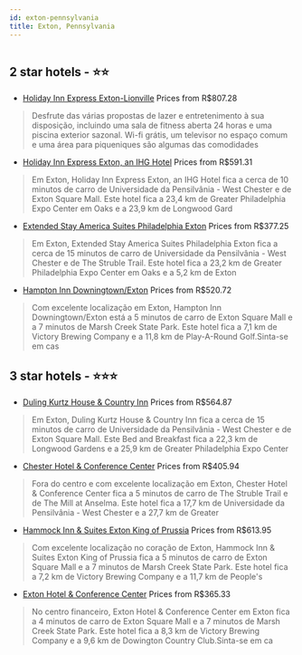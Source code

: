 ```yaml
---
id: exton-pennsylvania
title: Exton, Pennsylvania
---
```


<center><img src="https://i.travelapi.com/hotels/1000000/30000/23100/23074/4a2bafe8_z.jpg" alt="" /></center>


##  2 star hotels - ⭐️⭐️

-    [Holiday Inn Express Exton-Lionville](https://www.hurb.com/br/aud/https://www.hurb.com/br/hotels/exton/holiday-inn-express-exton-lionville-HT-EEZM?cmp=18055) Prices from R$807.28
   > Desfrute das várias propostas de lazer e entretenimento à sua disposição, incluindo uma sala de fitness aberta 24 horas e uma piscina exterior sazonal. Wi-fi grátis, um televisor no espaço comum e uma área para piqueniques são algumas das comodidades
-    [Holiday Inn Express Exton, an IHG Hotel](https://www.hurb.com/br/aud/https://www.hurb.com/br/hotels/exton/holiday-inn-express-exton-an-ihg-hotel-HT-RQQG?cmp=18055) Prices from R$591.31
   > Em Exton, Holiday Inn Express Exton, an IHG Hotel fica a cerca de 10 minutos de carro de Universidade da Pensilvânia - West Chester e de Exton Square Mall.  Este hotel fica a 23,4 km de Greater Philadelphia Expo Center em Oaks e a 23,9 km de Longwood Gard
-    [Extended Stay America Suites Philadelphia Exton](https://www.hurb.com/br/aud/https://www.hurb.com/br/hotels/exton/extended-stay-america-suites-philadelphia-exton-HT-Z83I?cmp=18055) Prices from R$377.25
   > Em Exton, Extended Stay America Suites Philadelphia Exton fica a cerca de 15 minutos de carro de Universidade da Pensilvânia - West Chester e de The Struble Trail.  Este hotel fica a 23,2 km de Greater Philadelphia Expo Center em Oaks e a 5,2 km de Exton 
-    [Hampton Inn Downingtown/Exton](https://www.hurb.com/br/aud/https://www.hurb.com/br/hotels/exton/hampton-inn-downingtown-exton-HT-51HF?cmp=18055) Prices from R$520.72
   > Com excelente localização em Exton, Hampton Inn Downingtown/Exton está a 5 minutos de carro de Exton Square Mall e a 7 minutos de Marsh Creek State Park.  Este hotel fica a 7,1 km de Victory Brewing Company e a 11,8 km de Play-A-Round Golf.Sinta-se em cas

##  3 star hotels - ⭐️⭐️⭐️

-    [Duling Kurtz House & Country Inn](https://www.hurb.com/br/aud/https://www.hurb.com/br/hotels/exton/duling-kurtz-house-country-inn-HT-IYCA?cmp=18055) Prices from R$564.87
   > Em Exton, Duling Kurtz House & Country Inn fica a cerca de 15 minutos de carro de Universidade da Pensilvânia - West Chester e de Exton Square Mall.  Este Bed and Breakfast fica a 22,3 km de Longwood Gardens e a 25,9 km de Greater Philadelphia Expo Center
-    [Chester Hotel & Conference Center](https://www.hurb.com/br/aud/https://www.hurb.com/br/hotels/exton/chester-hotel-conference-center-HT-JGTG?cmp=18055) Prices from R$405.94
   > Fora do centro e com excelente localização em Exton, Chester Hotel & Conference Center fica a 5 minutos de carro de The Struble Trail e de The Mill at Anselma.  Este hotel fica a 17,7 km de Universidade da Pensilvânia - West Chester e a 27,7 km de Greater
-    [Hammock Inn & Suites Exton King of Prussia](https://www.hurb.com/br/aud/https://www.hurb.com/br/hotels/exton/hammock-inn-suites-exton-king-of-prussia-HT-PN92?cmp=18055) Prices from R$613.95
   > Com excelente localização no coração de Exton, Hammock Inn & Suites Exton King of Prussia fica a 5 minutos de carro de Exton Square Mall e a 7 minutos de Marsh Creek State Park.  Este hotel fica a 7,2 km de Victory Brewing Company e a 11,7 km de People's 
-    [Exton Hotel & Conference Center](https://www.hurb.com/br/aud/https://www.hurb.com/br/hotels/exton/exton-hotel-conference-center-HT-81ZH?cmp=18055) Prices from R$365.33
   > No centro financeiro, Exton Hotel & Conference Center em Exton fica a 4 minutos de carro de Exton Square Mall e a 7 minutos de Marsh Creek State Park.  Este hotel fica a 8,3 km de Victory Brewing Company e a 9,6 km de Dowington Country Club.Sinta-se em ca

